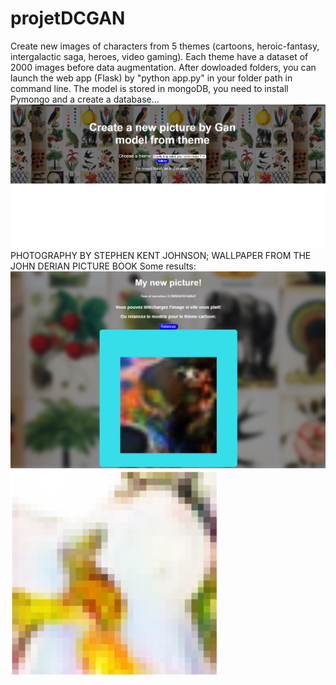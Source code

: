 # projetDCGAN
Create new images of characters from 5 themes (cartoons, heroic-fantasy, intergalactic saga, heroes, video gaming).
Each theme have a dataset of 2000 images before data augmentation. 
After dowloaded folders, you can launch the web app (Flask) by "python app.py" in your folder path in command line.
The model is stored in mongoDB, you need to install Pymongo and a create a database...  
![](interface.PNG)
PHOTOGRAPHY BY STEPHEN KENT JOHNSON; WALLPAPER FROM THE JOHN DERIAN PICTURE BOOK
Some results:
![](resultI.PNG)
![](resultPrincess.PNG)

